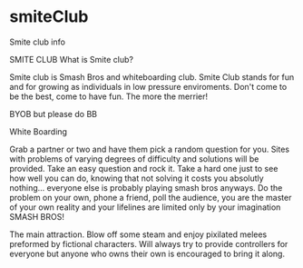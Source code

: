 # smiteClub
Smite club info

SMITE CLUB
What is Smite club?

Smite club is Smash Bros and whiteboarding club. Smite Club stands for fun and for growing as individuals in low pressure enviroments. Don't come to be the best, come to have fun. The more the merrier!

BYOB but please do BB

White Boarding

Grab a partner or two and have them pick a random question for you. Sites with problems of varying degrees of difficulty and solutions will be provided. Take an easy question and rock it. Take a hard one just to see how well you can do, knowing that not solving it costs you absolutly nothing... everyone else is probably playing smash bros anyways. Do the problem on your own, phone a friend, poll the audience, you are the master of your own reality and your lifelines are limited only by your imagination
SMASH BROS!

The main attraction. Blow off some steam and enjoy pixilated melees preformed by fictional characters. Will always try to provide controllers for everyone but anyone who owns their own is encouraged to bring it along.
